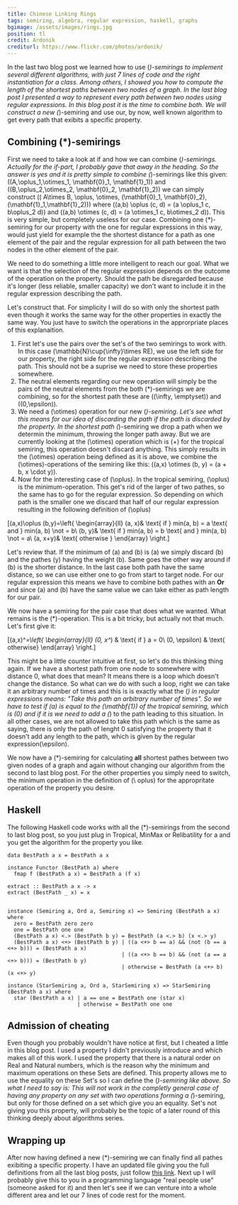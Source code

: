 ```yaml
---
title: Chinese Linking Rings
tags: semiring, algebra, regular expression, haskell, graphs
bgimage: /assets/images/rings.jpg
position: tl
credit: Ardonik
crediturl: https://www.flickr.com/photos/ardonik/
---
```


In the last two blog post we learned how to use \(*\)-semirings to implement several different algorithms, with just 7 lines of code and the right instantiation for a class. Among others, I showed you how to compute the length of the shortest paths between two nodes of a graph. In the last blog post I presented a way to represent every path between two nodes using regular expressions. In this blog post it is the time to combine both. We will construct a new \(*\)-semiring and use our, by now, well known algorithm to get every path that exibits a specific property.

<!--more-->

## Combining \(*\)-semirings

First we need to take a look at if and how we can combine \(*\)-semirings. Actually for the if-part, I probably gave that away in the heading. So the answer is yes and it is pretty simple to combine \(*\)-semirings like this given: \((A,\oplus_1,\otimes_1, \mathbf{0}_1, \mathbf{1}_1)\) and \((B,\oplus_2,\otimes_2, \mathbf{0}_2, \mathbf{1}_2)\) we can simply construct \(( A\times B, \oplus, \otimes, (\mathbf{0}_1, \mathbf{0}_2), (\mathbf{1}_1,\mathbf{1}_2))\) where \((a,b) \oplus (c, d) = (a \oplus_1 c, b\oplus_2 d)\) and \((a,b) \otimes (c, d) = (a \otimes_1 c, b\otimes_2 d)\). This is very simple, but completely useless for our case. Combining one \(*\)-semiring for our property with the one for regular expressions in this way, would just yield for example the the shortest distance for a path as one element of the pair and the regular expression for all path between the two nodes in the other element of the pair. 

We need to do something a little more intelligent to reach our goal. What we want is that the selection of the regular expression depends on the outcome of the operation on the property. Should the path be disregarded because it's longer (less reliable, smaller capacity) we don't want to include it in the regular expression describing the path. 

Let's construct that. For simplicity I will do so with only the shortest path even though it works the same way for the other properties in exactly the same way. You just have to switch the operations in the approrpriate places of this explanaition.

1. First let's use the pairs over the set's of the two semirings to work with. In this case \(\mathbb{N}\cup\{\infty\}\times RE\), we use the left side for our property, the right side for the regular expression describing the path. This should not be a suprise we need to store these properties somewhere. 
2. The neutral elements regarding our new operation will simply be the pairs of the neutral elements from the both \(*\)-semirings we are combining, so for the shortest path these are \((\infty, \emptyset)\) and \((0,\epsilon)\). 
3. We need a \(\otimes\) operation for our new \(*\)-semiring. Let's see what this means for our idea of discarding the path if the path is discarded by the property. In the shortest path \(*\)-semiring we drop a path when we determin the minimum, throwing the longer path away. But we are currently looking at the \(\otimes\) operation which is \(+\) for the tropical semiring, this operation doesn't discard anything. This simply results in the \(\otimes\) operation being defined as it is above, we combine the \(\otimes\)-operations of the semiring like this: \((a,x) \otimes (b, y) = (a + b, x \cdot y)\).
4. Now for the interesting case of \(\oplus\). In the tropical semiring, \(\oplus\) is the minimum-operation. This get's rid of the larger of two pathes, so the same has to go for the regular expression. So depending on which path is the smaller one we discard that half of our regular expression resulting in the following definition of \(\oplus\)

\[(a,x)\oplus (b,y)=\left\{
\begin{array}{ll}
(a, x)& \text{ if } min(a, b) = a \text{ and } min(a, b) \not = b\\
(b, y)& \text{ if } min(a, b) = b \text{ and } min(a, b) \not = a\\
(a, x+y)& \text{ otherwise }
\end{array}
\right.\]

Let's review that. If the minimum of \(a\) and \(b\) is \(a\) we simply discard \(b\) and the pathes \(y\) having the weight \(b\). Same goes the other way around if \(b\) is the shorter distance. In the last case both path have the same distance, so we can use either one to go from start to target node. For our regular expression this means we have to combine both pathes with an **Or** and since \(a\) and \(b\) have the same value we can take either as path length for our pair. 

We now have a semiring for the pair case that does what we wanted. What remains is the \(*\)-operation. This is a bit tricky, but actually not that much. Let's first give it: 

\[(a,x)^*=\left\{
\begin{array}{ll}
(0, x^*) & \text{ if } a = 0\\
(0, \epsilon) & \text{ otherwise}
\end{array}
\right.\]

This might be a little counter intuitive at first, so let's do this thinking thing again. If we have a shortest path from one node to somewhere with distance 0, what does that mean? It means there is a loop which doesn't change the distance. So what can we do with such a loop, right we can take it an arbitrary number of times and this is is exactly what the \(*\) in regular expressions means: "Take this path an arbitrary number of times". So we have to test if \(a\) is equal to the \(\mathbf{1}\) of the tropical semiring, which is \(0\) and if it is we need to add a \(*\) to the path leading to this situation. In all other cases, we are not allowed to take this path which is the same as saying, there is only the path of lenght 0 satisfying the property that it doesn't add any length to the path, which is given by the regular expression\(\epsilon\). 

We now have a \(*\)-semiring for calculating **all** shortest pathes between two given nodes of a graph and again without changing our algorithm from the second to last blog post. For the other properties you simply need to switch, the minimum operation in the definition of \(\ oplus\) for the appropritate operation of the property you desire.  

## Haskell

The following Haskell code works with all the \(*\)-semirings from the second to last blog post, so you just plug in <span class="tt">Tropical</span>, <span class="tt">MinMax</span> or <span class="tt">Relibatility</span> for <span class="tt">a</span> and you get the algorithm for the property you like. 

~~~~ {.haskell}
data BestPath a x = BestPath a x

instance Functor (BestPath a) where
  fmap f (BestPath a x) = BestPath a (f x)
  
extract :: BestPath a x -> x
extract (BestPath _ x) = x


instance (Semiring a, Ord a, Semiring x) => Semiring (BestPath a x) where
  zero = BestPath zero zero
  one = BestPath one one
  (BestPath a x) <.> (BestPath b y) = BestPath (a <.> b) (x <.> y)
  (BestPath a x) <+> (BestPath b y) | ((a <+> b == a) && (not (b == a <+> b))) = (BestPath a x) 
                                    | ((a <+> b == b) && (not (a == a <+> b))) = (BestPath b y)
                                    | otherwise = BestPath (a <+> b) (x <+> y)
  
instance (StarSemiring a, Ord a, StarSemiring x) => StarSemiring (BestPath a x) where
  star (BestPath a x) | a == one = BestPath one (star x)
                      | otherwise = BestPath one one
~~~~

## Admission of cheating

Even though you probably wouldn't have notice at first, but I cheated a little in this blog post. I used a property I didn't previously introduce and which makes all of this work. I used the property that there is a natural order on Real and Natural numbers, which is the reason why the minimum and maximum operations on these Sets are defined. This property allows me to use the equality on these Set's so I can define the \(*\)-semiring like above. So what I need to say is: This will not work in the completly general case of having any property on any set with two operations forming a \(*\)-semiring, but only for those defined on a set which give you an equality. Set's not giving you this property, will probably be the topic of a later round of this thinking deeply about algorithms series.

## Wrapping up

After now having defined a new \(*\)-semiring we can finally find all pathes exibiting a specific property. I have an updated file giving you the full definitions from all the last blog posts, just follow [this link](/assets/documents/Semiring.hs). Next up I will probably give this to you in a programming language "real people use" (someone asked for it) and then let's see if we can venture into a whole different area and let our 7 lines of code rest for the moment.
